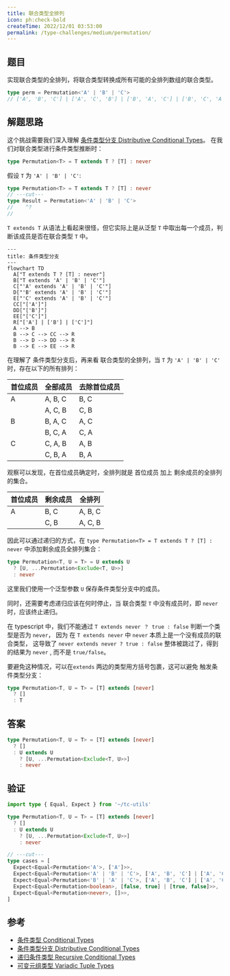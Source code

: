 ```yaml
---
title: 联合类型全排列
icon: ph:check-bold
createTime: 2022/12/01 03:53:00
permalink: /type-challenges/medium/permutation/
---
```


## 题目

实现联合类型的全排列，将联合类型转换成所有可能的全排列数组的联合类型。

```ts
type perm = Permutation<'A' | 'B' | 'C'>
// ['A', 'B', 'C'] | ['A', 'C', 'B'] | ['B', 'A', 'C'] | ['B', 'C', 'A'] | ['C', 'A', 'B'] | ['C', 'B', 'A']
```

## 解题思路

这个挑战需要我们深入理解
[条件类型分支 Distributive Conditional Types](https://www.typescriptlang.org/docs/handbook/2/conditional-types.html#distributive-conditional-types)。
在我们对联合类型进行条件类型推断时：

```ts
type Permutation<T> = T extends T ? [T] : never
```

假设 `T` 为 `'A' | 'B' | 'C'`:

```ts twoslash
type Permutation<T> = T extends T ? [T] : never
// ---cut---
type Result = Permutation<'A' | 'B' | 'C'>
//    ^?
//
```

`T extends T` 从语法上看起来很怪，但它实际上是从泛型 `T` 中取出每一个成员，判断该成员是否在联合类型 `T` 中。

```mermaid
---
title: 条件类型分支
---
flowchart TD
  A["T extends T ? [T] : never"]
  B["T extends 'A' | 'B' | 'C'"]
  C["'A' extends 'A' | 'B' | 'C'"]
  D["'B' extends 'A' | 'B' | 'C'"]
  E["'C' extends 'A' | 'B' | 'C'"]
  CC["['A']"]
  DD["['B']"]
  EE["['C']"]
  R["['A'] | ['B'] | ['C']"]
  A --> B
  B --> C --> CC --> R
  B --> D --> DD --> R
  B --> E --> EE --> R
```

在理解了 条件类型分支后，再来看 联合类型的全排列，当 `T` 为 `'A' | 'B' | 'C'` 时，存在以下的所有排列：

| 首位成员 | 全部成员 | 去除首位成员 |
| -------- | -------- | ------------ |
| A        | A, B, C  | B, C         |
|          | A, C, B  | C, B         |
| B        | B, A, C  | A, C         |
|          | B, C, A  | C, A         |
| C        | C, A, B  | A, B         |
|          | C, B, A  | B, A         |

观察可以发现，在首位成员确定时，全排列就是 首位成员 加上 剩余成员的全排列 的集合。

| 首位成员 | 剩余成员 | 全排列  |
| -------- | -------- | ------- |
| A        | B, C     | A, B, C |
|          | C, B     | A, C, B |

因此可以通过递归的方式，在 `type Permutation<T> = T extends T ? [T] : never` 中添加剩余成员全排列集合：

```ts
type Permutation<T, U = T> = U extends U
  ? [U, ...Permutation<Exclude<T, U>>]
  : never
```

这里我们使用一个泛型参数 `U` 保存条件类型分支中的成员。

同时，还需要考虑递归应该在何时停止，当 联合类型 `T` 中没有成员时，即 `never` 时，应该终止递归。

在 typescript 中，我们不能通过 `T extends never ？ true : false` 判断一个类型是否为 `never`，
因为 在 `T extends never` 中 `never` 本质上是一个没有成员的联合类型，
这导致了 `never extends never ? true : false` 整体被跳过了，得到的结果为 `never` , 而不是 `true/false`。

要避免这种情况，可以在`extends` 两边的类型用方括号包裹，这可以避免 触发条件类型分支：

```ts
type Permutation<T, U = T> = [T] extends [never]
  ? []
  : T
```

## 答案

```ts
type Permutation<T, U = T> = [T] extends [never]
  ? []
  : U extends U
    ? [U, ...Permutation<Exclude<T, U>>]
    : never
```

## 验证

```ts twoslash
import type { Equal, Expect } from '~/tc-utils'

type Permutation<T, U = T> = [T] extends [never]
  ? []
  : U extends U
    ? [U, ...Permutation<Exclude<T, U>>]
    : never

// ---cut---
type cases = [
  Expect<Equal<Permutation<'A'>, ['A']>>,
  Expect<Equal<Permutation<'A' | 'B' | 'C'>, ['A', 'B', 'C'] | ['A', 'C', 'B'] | ['B', 'A', 'C'] | ['B', 'C', 'A'] | ['C', 'A', 'B'] | ['C', 'B', 'A']>>,
  Expect<Equal<Permutation<'B' | 'A' | 'C'>, ['A', 'B', 'C'] | ['A', 'C', 'B'] | ['B', 'A', 'C'] | ['B', 'C', 'A'] | ['C', 'A', 'B'] | ['C', 'B', 'A']>>,
  Expect<Equal<Permutation<boolean>, [false, true] | [true, false]>>,
  Expect<Equal<Permutation<never>, []>>,
]
```

## 参考

- [条件类型 Conditional Types](https://www.typescriptlang.org/docs/handbook/2/conditional-types.html)
- [条件类型分支 Distributive Conditional Types](https://www.typescriptlang.org/docs/handbook/2/conditional-types.html#distributive-conditional-types)
- [递归条件类型 Recursive Conditional Types](https://www.typescriptlang.org/docs/handbook/release-notes/typescript-4-1.html#recursive-conditional-types)
- [可变元组类型 Variadic Tuple Types](https://www.typescriptlang.org/docs/handbook/release-notes/typescript-4-0.html#variadic-tuple-types)
